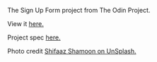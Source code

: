 The Sign Up Form project from The Odin Project.

View it <a href="https://chrissturgeon.github.io/odin-sign-up-form/">here.</a>

Project spec <a href="https://www.theodinproject.com/lessons/node-path-intermediate-html-and-css-sign-up-form\">here.</a>

Photo credit <a href="https://unsplash.com/photos/9K9ipjhDdks">Shifaaz Shamoon on UnSplash.</a>


